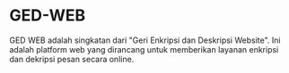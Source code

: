 # GED-WEB
GED WEB adalah singkatan dari "Geri Enkripsi dan Deskripsi Website". Ini adalah platform web yang dirancang untuk memberikan layanan enkripsi dan dekripsi pesan secara online.
